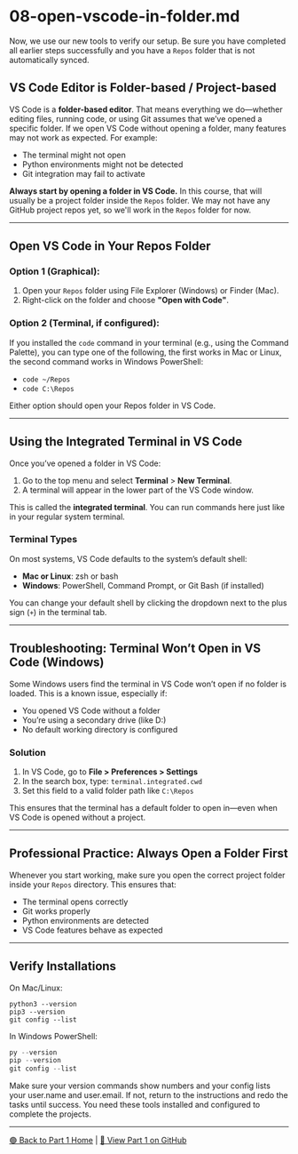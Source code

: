 # 08-open-vscode-in-folder.md

Now, we use our new tools to verify our setup.
Be sure you have completed all earlier steps successfully and you have a `Repos` folder that is not automatically synced.

## VS Code Editor is Folder-based / Project-based 

VS Code is a **folder-based editor**. 
That means everything we do—whether editing files, running code, or using Git assumes that we’ve opened a specific folder.
If we open VS Code without opening a folder, many features may not work as expected. For example:

- The terminal might not open
- Python environments might not be detected
- Git integration may fail to activate

**Always start by opening a folder in VS Code.** 
In this course, that will usually be a project folder inside the `Repos` folder.
We may not have any GitHub project repos yet, so we'll work in the `Repos` folder for now. 

---

## Open VS Code in Your Repos Folder

### Option 1 (Graphical):

1. Open your `Repos` folder using File Explorer (Windows) or Finder (Mac).
2. Right-click on the folder and choose **"Open with Code"**.

### Option 2 (Terminal, if configured):

If you installed the `code` command in your terminal (e.g., using the Command Palette), you can type one of the following, the first works in Mac or Linux, the second command works in Windows PowerShell:

- `code ~/Repos`
- `code C:\Repos`

Either option should open your Repos folder in VS Code.

---

## Using the Integrated Terminal in VS Code

Once you’ve opened a folder in VS Code:

1. Go to the top menu and select **Terminal** > **New Terminal**.
2. A terminal will appear in the lower part of the VS Code window.

This is called the **integrated terminal**. You can run commands here just like in your regular system terminal.

### Terminal Types

On most systems, VS Code defaults to the system’s default shell:

- **Mac or Linux**: zsh or bash
- **Windows**: PowerShell, Command Prompt, or Git Bash (if installed)

You can change your default shell by clicking the dropdown next to the plus sign (`+`) in the terminal tab.

---

## Troubleshooting: Terminal Won’t Open in VS Code (Windows)

Some Windows users find the terminal in VS Code won’t open if no folder is loaded. This is a known issue, especially if:

- You opened VS Code without a folder
- You’re using a secondary drive (like D:\)
- No default working directory is configured

### Solution

1. In VS Code, go to **File > Preferences > Settings**
2. In the search box, type: `terminal.integrated.cwd`
3. Set this field to a valid folder path like `C:\Repos`

This ensures that the terminal has a default folder to open in—even when VS Code is opened without a project.

---

## Professional Practice: Always Open a Folder First

Whenever you start working, make sure you open the correct project folder inside your `Repos` directory. This ensures that:

- The terminal opens correctly
- Git works properly
- Python environments are detected
- VS Code features behave as expected

---

## Verify Installations

On Mac/Linux:

```shell
python3 --version
pip3 --version
git config --list
```

In Windows PowerShell:

```powershell
py --version
pip --version
git config --list
```

Make sure your version commands show numbers and your config lists your user.name and user.email.
If not, return to the instructions and redo the tasks until success. 
You need these tools installed and configured to complete the projects. 

---

[🟢 Back to Part 1 Home](https://denisecase.github.io/pro-analytics-01/01-machine-setup/MACHINE-SETUP.html) | [🔗 View Part 1 on GitHub](https://github.com/denisecase/pro-analytics-01/01-machine-setup/MACHINE-SETUP.md)
